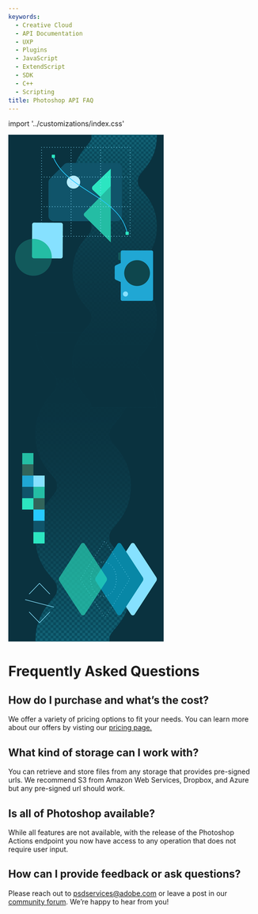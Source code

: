 ```yaml
---
keywords:
  - Creative Cloud
  - API Documentation
  - UXP
  - Plugins
  - JavaScript
  - ExtendScript
  - SDK
  - C++
  - Scripting
title: Photoshop API FAQ
---
```


import '../customizations/index.css'

<Hero className="custom-height" slots="image, heading" variant="fullwidth" background="rgb(12, 50, 63)" />

![](images/Adobe_io_illustration_banner_3x.png)

# Frequently Asked Questions


<TitleBlock className="custom-text-alignment" slots="heading, text" />

## How do I purchase and what’s the cost?

We offer a variety of pricing options to fit your needs. You can learn more about our offers by visting our [pricing page.](pricing.md)


<TitleBlock className="custom-text-alignment" slots="heading, text" />

## What kind of storage can I work with?

You can retrieve and store files from any storage that provides pre-signed urls. We recommend S3 from Amazon Web Services, Dropbox, and Azure but any pre-signed url should work.


<TitleBlock className="custom-text-alignment" slots="heading, text" />

## Is all of Photoshop available?

While all features are not available, with the release of the Photoshop Actions endpoint you now have access to any operation that does not require user input.


<TitleBlock className="custom-text-alignment" slots="heading, text" />

## How can I provide feedback or ask questions?

Please reach out to [psdservices@adobe.com](mailto:psdservices@adobe.com) or leave a post in our [community forum](https://community.adobe.com/t5/photoshop-developers/ct-p/ct-photoshop-developers?page=1&sort=latest_replies&lang=all&tabid=all).
We’re happy to hear from you!


<br/>
<br/>
<br/>
